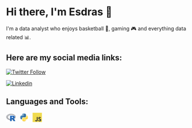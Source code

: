 # Hi there, I'm Esdras 👋 

I'm a data analyst who enjoys basketball 🏀, gaming 🎮 and everything data related 📊.


## Here are my social media links:

[![Twitter Follow](https://img.shields.io/twitter/follow/EChristo23?color=1DA1F2&logo=twitter&style=for-the-badge)](https://twitter.com/intent/follow?original_referer=https%3A%2F%2Fpublish.twitter.com%2F&ref_src=twsrc%5Etfw%7Ctwcamp%5Ebuttonembed%7Ctwterm%5Efollow%7Ctwgr%5Eechristo23&screen_name=echristo23)

[![Linkedin](https://img.shields.io/badge/Esdras_Santos-0077B5?style=for-the-badge&logo=linkedin&logoColor=white)](https://ro.linkedin.com/in/esdras-santos-a06444b8)

## Languages and Tools:

<img align="left" alt="Visual Studio Code" width="26px" src="https://raw.githubusercontent.com/devicons/devicon/d98a72cb9a6d8e543ddbddc32bac231572349e96/icons/r/r-original.svg" style="padding-right:10px;" />
<img align="left" alt="Visual Studio Code" width="26px" src="https://raw.githubusercontent.com/devicons/devicon/d98a72cb9a6d8e543ddbddc32bac231572349e96/icons/python/python-original.svg" style="padding-right:10px;" />
<img align="left" alt="Visual Studio Code" width="26px" src="https://raw.githubusercontent.com/devicons/devicon/d98a72cb9a6d8e543ddbddc32bac231572349e96/icons/javascript/javascript-original.svg" style="padding-right:10px;" />
